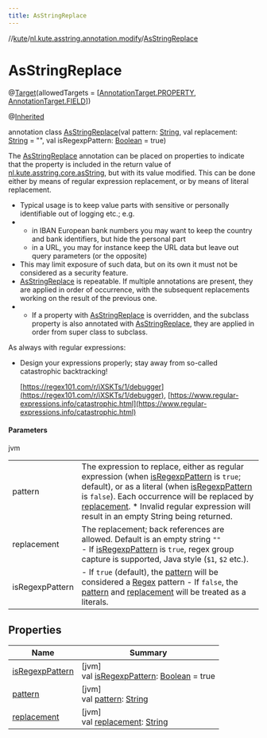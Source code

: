 ```yaml
---
title: AsStringReplace
---
```

//[kute](../../../index.html)/[nl.kute.asstring.annotation.modify](../index.html)/[AsStringReplace](index.html)



# AsStringReplace





@[Target](https://kotlinlang.org/api/latest/jvm/stdlib/kotlin.annotation/-target/index.html)(allowedTargets = [[AnnotationTarget.PROPERTY](https://kotlinlang.org/api/latest/jvm/stdlib/kotlin.annotation/-annotation-target/-p-r-o-p-e-r-t-y/index.html), [AnnotationTarget.FIELD](https://kotlinlang.org/api/latest/jvm/stdlib/kotlin.annotation/-annotation-target/-f-i-e-l-d/index.html)])



@[Inherited](https://docs.oracle.com/javase/8/docs/api/java/lang/annotation/Inherited.html)



annotation class [AsStringReplace](index.html)(val pattern: [String](https://kotlinlang.org/api/latest/jvm/stdlib/kotlin/-string/index.html), val replacement: [String](https://kotlinlang.org/api/latest/jvm/stdlib/kotlin/-string/index.html) = &quot;&quot;, val isRegexpPattern: [Boolean](https://kotlinlang.org/api/latest/jvm/stdlib/kotlin/-boolean/index.html) = true)

The [AsStringReplace](index.html) annotation can be placed on properties to indicate that the property is included in the return value of [nl.kute.asstring.core.asString](../../nl.kute.asstring.core/as-string.html), but with its value modified. This can be done either by means of regular expression replacement, or by means of literal replacement.



- 
   Typical usage is to keep value parts with sensitive or personally identifiable out of logging etc.; e.g.
- - 
      in IBAN European bank numbers you may want to keep the country and bank identifiers, but hide the personal part
   - 
      in a URL, you may for instance keep the URL data but leave out query parameters (or the opposite)
- 
   This may limit exposure of such data, but on its own it must not be considered as a security feature.
- 
   [AsStringReplace](index.html) is repeatable. If multiple annotations are present, they are applied in order of occurrence, with the subsequent replacements working on the result of the previous one.
- - 
      If a property with [AsStringReplace](index.html) is overridden, and the subclass property is also annotated with       [AsStringReplace](index.html), they are applied in order from super class to subclass.




As always with regular expressions:



- 
   Design your expressions properly; stay away from so-called catastrophic backtracking!
   
   
   
   [https://regex101.com/r/iXSKTs/1/debugger](https://regex101.com/r/iXSKTs/1/debugger),     [https://www.regular-expressions.info/catastrophic.html](https://www.regular-expressions.info/catastrophic.html)




#### Parameters


jvm

| | |
|---|---|
| pattern | The expression to replace, either as regular expression (when [isRegexpPattern](is-regexp-pattern.html) is `true`; default), or as a literal (when [isRegexpPattern](is-regexp-pattern.html) is `false`). Each occurrence will be replaced by [replacement](replacement.html).     * Invalid regular expression will result in an empty String being returned. |
| replacement | The replacement; back references are allowed. Default is an empty string `""`<br>-     If [isRegexpPattern](is-regexp-pattern.html) is `true`, regex group capture is supported, Java style (`$1`, `$2` etc.). |
| isRegexpPattern | -     If `true` (default), the [pattern](pattern.html) will be considered a [Regex](https://kotlinlang.org/api/latest/jvm/stdlib/kotlin.text/-regex/index.html) pattern -     If `false`, the [pattern](pattern.html) and [replacement](replacement.html) will be treated as a literals. |



## Properties


| Name | Summary |
|---|---|
| [isRegexpPattern](is-regexp-pattern.html) | [jvm]<br>val [isRegexpPattern](is-regexp-pattern.html): [Boolean](https://kotlinlang.org/api/latest/jvm/stdlib/kotlin/-boolean/index.html) = true |
| [pattern](pattern.html) | [jvm]<br>val [pattern](pattern.html): [String](https://kotlinlang.org/api/latest/jvm/stdlib/kotlin/-string/index.html) |
| [replacement](replacement.html) | [jvm]<br>val [replacement](replacement.html): [String](https://kotlinlang.org/api/latest/jvm/stdlib/kotlin/-string/index.html) |

